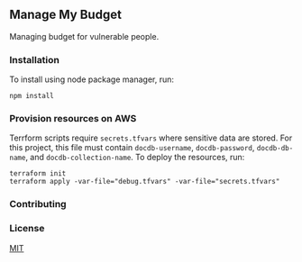 
## Manage My Budget

Managing budget for vulnerable people.

### Installation
To install using node package manager, run:
```
npm install
```

### Provision resources on AWS
Terrform scripts require `secrets.tfvars` where sensitive data are stored. 
For this project, this file must contain `docdb-username`, `docdb-password`, `docdb-db-name`, and `docdb-collection-name`. To deploy the resources, run:
```$xslt
terraform init
terraform apply -var-file="debug.tfvars" -var-file="secrets.tfvars"
```
### Contributing

### License
[MIT](https://choosealicense.com/licenses/mit/)
